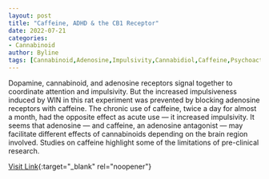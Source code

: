 ```yaml
---
layout: post
title: "Caffeine, ADHD & the CB1 Receptor"
date: 2022-07-21
categories:
- Cannabinoid
author: Byline
tags: [Cannabinoid,Adenosine,Impulsivity,Cannabidiol,Caffeine,Psychoactive drugs,Neurophysiology,Neurochemistry,Neuroscience]
---
```



Dopamine, cannabinoid, and adenosine receptors signal together to coordinate attention and impulsivity. But the increased impulsiveness induced by WIN in this rat experiment was prevented by blocking adenosine receptors with caffeine. The chronic use of caffeine, twice a day for almost a month, had the opposite effect as acute use — it increased impulsivity. It seems that adenosine — and caffeine, an adenosine antagonist — may facilitate different effects of cannabinoids depending on the brain region involved. Studies on caffeine highlight some of the limitations of pre-clinical research.

[Visit Link](https://www.projectcbd.org/news/quick-hits/caffeine-adhd-cb1-receptor){:target="_blank" rel="noopener"}


